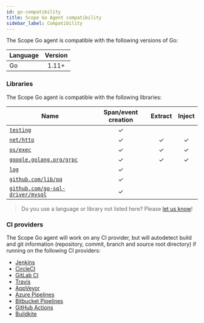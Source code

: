 ```yaml
---
id: go-compatibility
title: Scope Go Agent compatibility
sidebar_label: Compatibility
---
```


The Scope Go agent is compatible with the following versions of Go:

| Language    | Version |
| ----------- | :-----: |
| Go          |  1.11+  |

### Libraries

The Scope Go agent is compatible with the following libraries:

| Name                                                                        | Span/event creation | Extract | Inject |
| --------------------------------------------------------------------------- | :-----------------: | :-----: | :----: |
| [`testing`](https://golang.org/pkg/testing/)                                |          ✓          |         |        |
| [`net/http`](https://golang.org/pkg/net/http/)                              |          ✓          |    ✓    |    ✓   |
| [`os/exec`](https://golang.org/pkg/os/exec/)                                |          ✓          |    ✓    |    ✓   |
| [`google.golang.org/grpc`](https://github.com/grpc/grpc-go)                 |          ✓          |    ✓    |    ✓   |
| [`log`](https://golang.org/pkg/log/)                                        |          ✓          |         |        |
| [`github.com/lib/pq`](https://github.com/lib/pq)                            |          ✓          |         |        |
| [`github.com/go-sql-driver/mysql`](https://github.com/go-sql-driver/mysql)  |          ✓          |         |        |

> Do you use a language or library not listed here? Please [let us know](https://home.undefinedlabs.com/goto/support)!

### CI providers

The Scope Go agent will work on any CI provider, but will autodetect build and git information 
(repository, commit, branch and source root directory) if running on the following CI providers:

* [Jenkins](https://jenkins.io/)
* [CircleCI](https://circleci.com/)
* [GitLab CI](https://docs.gitlab.com/ee/ci/)
* [Travis](https://travis-ci.org/)
* [AppVeyor](https://www.appveyor.com/)
* [Azure Pipelines](https://azure.microsoft.com/en-us/services/devops/pipelines/)
* [Bitbucket Pipelines](https://bitbucket.org/product/features/pipelines)
* [GitHub Actions](https://github.com/features/actions)
* [Buildkite](https://buildkite.com)
